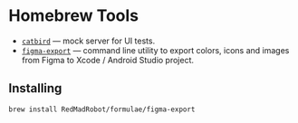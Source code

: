 # Homebrew Tools

- [`catbird`](https://github.com/RedMadRobot/catbird) — mock server for UI tests.
- [`figma-export`](https://github.com/RedMadRobot/figma-export) — command line utility to export colors, icons and images from Figma to Xcode / Android Studio project.

## Installing

```
brew install RedMadRobot/formulae/figma-export
```
